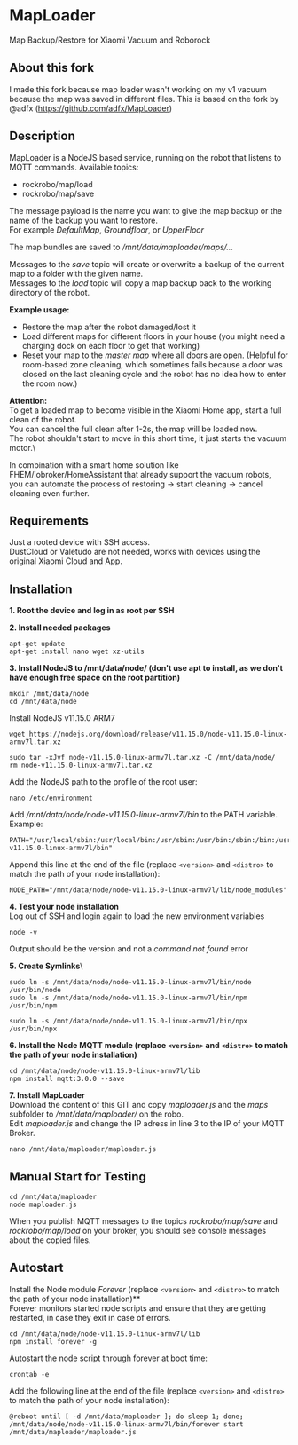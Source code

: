 # MapLoader
Map Backup/Restore for Xiaomi Vacuum and Roborock

## About this fork
I made this fork because map loader wasn't working on my v1 vacuum because the map was saved in different files.
This is based on the fork by @adfx (https://github.com/adfx/MapLoader)

## Description
MapLoader is a NodeJS based service, running on the robot that listens to MQTT commands.
Available topics:
* rockrobo/map/load
* rockrobo/map/save

The message payload is the name you want to give the map backup or the name of the backup you want to restore.\
For example _DefaultMap_, _Groundfloor_, or _UpperFloor_

The map bundles are saved to _/mnt/data/maploader/maps/..._

Messages to the _save_ topic will create or overwrite a backup of the current map to a folder with the given name.\
Messages to the _load_ topic will copy a map backup back to the working directory of the robot.

**Example usage:**
* Restore the map after the robot damaged/lost it
* Load different maps for different floors in your house (you might need a charging dock on each floor to get that working)
* Reset your map to the _master map_ where all doors are open. (Helpful for room-based zone cleaning, which sometimes fails because a door was closed on the last cleaning cycle and the robot has no idea how to enter the room now.)

**Attention:** \
To get a loaded map to become visible in the Xiaomi Home app, start a full clean of the robot.\
You can cancel the full clean after 1-2s, the map will be loaded now.\
The robot shouldn't start to move in this short time, it just starts the vacuum motor.\

In combination with a smart home solution like FHEM/iobroker/HomeAssistant that already support the vacuum robots,\
you can automate the process of restoring -> start cleaning -> cancel cleaning even further.

## Requirements
Just a rooted device with SSH access.\
DustCloud or Valetudo are not needed, works with devices using the original Xiaomi Cloud and App.

## Installation
**1. Root the device and log in as root per SSH**

**2. Install needed packages**
```
apt-get update
apt-get install nano wget xz-utils
```
**3. Install NodeJS to /mnt/data/node/ (don't use apt to install, as we don't have enough free space on the root partition)**
```
mkdir /mnt/data/node
cd /mnt/data/node
```
Install NodeJS v11.15.0 ARM7
```
wget https://nodejs.org/download/release/v11.15.0/node-v11.15.0-linux-armv7l.tar.xz

sudo tar -xJvf node-v11.15.0-linux-armv7l.tar.xz -C /mnt/data/node/
rm node-v11.15.0-linux-armv7l.tar.xz
```
Add the NodeJS path to the profile of the root user:
```
nano /etc/environment
```
Add _/mnt/data/node/node-v11.15.0-linux-armv7l/bin_ to the PATH variable.\
Example:
```
PATH="/usr/local/sbin:/usr/local/bin:/usr/sbin:/usr/bin:/sbin:/bin:/usr/games:/usr/local/games:/mnt/data/node/node-v11.15.0-linux-armv7l/bin"
```
Append this line at the end of the file (replace `<version>` and `<distro>` to match the path of your node installation):
```
NODE_PATH="/mnt/data/node/node-v11.15.0-linux-armv7l/lib/node_modules"
```
**4. Test your node installation**\
Log out of SSH and login again to load the new environment variables
```
node -v
```
Output should be the version and not a _command not found_ error

**5. Create Symlinks**\
```
sudo ln -s /mnt/data/node/node-v11.15.0-linux-armv7l/bin/node /usr/bin/node
sudo ln -s /mnt/data/node/node-v11.15.0-linux-armv7l/bin/npm /usr/bin/npm

sudo ln -s /mnt/data/node/node-v11.15.0-linux-armv7l/bin/npx /usr/bin/npx
```

**6. Install the Node MQTT module (replace `<version>` and `<distro>` to match the path of your node installation)**
```
cd /mnt/data/node/node-v11.15.0-linux-armv7l/lib
npm install mqtt:3.0.0 --save
```
**7. Install MapLoader**\
Download the content of this GIT and copy _maploader.js_ and the _maps_ subfolder to _/mnt/data/maploader/_ on the robo.\
Edit _maploader.js_ and change the IP adress in line 3 to the IP of your MQTT Broker.
```
nano /mnt/data/maploader/maploader.js
```

## Manual Start for Testing
```
cd /mnt/data/maploader
node maploader.js
```
When you publish MQTT messages to the topics _rockrobo/map/save_ and _rockrobo/map/load_ on your broker,
you should see console messages about the copied files.

## Autostart
Install the Node module _Forever_ (replace `<version>` and `<distro>` to match the path of your node installation)** \
Forever monitors started node scripts and ensure that they are getting restarted, in case they exit in case of errors.
```
cd /mnt/data/node/node-v11.15.0-linux-armv7l/lib
npm install forever -g
```

Autostart the node script through forever at boot time:
```
crontab -e
```
Add the following line at the end of the file (replace `<version>` and `<distro>` to match the path of your node installation):
```
@reboot until [ -d /mnt/data/maploader ]; do sleep 1; done; /mnt/data/node/node-v11.15.0-linux-armv7l/bin/forever start /mnt/data/maploader/maploader.js
```
